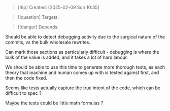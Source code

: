 
>[!tip] Created: [2025-02-09 Sun 10:35]

>[!question] Targets: 

>[!danger] Depends: 

Should be able to detect debugging activity due to the surgical nature of the commits, vs the bulk wholesale rewrites.

Can mark those sections as particularly difficult - debugging is where the bulk of the value is added, and it takes a lot of hard labour.

We should be able to use this time to generate more thorough tests, as each theory that machine and human comes up with is tested against first, and then the code fixed.

Seems like tests actually capture the true intent of the code, which can be difficult to spec ?

Maybe the tests could be little math formulas ?